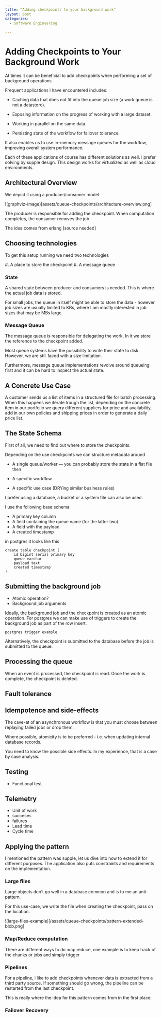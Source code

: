 ```yaml
---
title: “Adding checkpoints to your background work”
layout: post
categories:
  - Software Engineering
  
---
```


# Adding Checkpoints to Your Background Work

At times it can be beneficial to add checkpoints when performing a set of background operations.

Frequent applications I have encountered includes:

- Caching data that does not fit into the queue job size (a work queue is not a datastore).

- Exposing information on the progress of working with a large dataset.

- Working in parallel on the same data.

- Persisting state of the workflow for failover tolerance.

It also enables us to use in-memory message queues for the workflow, improving overall system performance.

Each of these applications of course has different solutions as well. I prefer solving by supple design. This design works for virtualized as well as cloud environments.

## Architectural Overview

We depict it using a producer/consumer model

!(graphviz-image)[assets/queue-checkpoints/architecture-overview.png]


The producer is responsible for adding the checkpoint. When computation completes, the consumer removes the job.

The idea comes from erlang [source needed]


## Choosing technologies

To get this setup running we need two technologies

#. A place to store the checkpoint
#. A message queue


### State

A shared state between producer and consumers is needed. This is where the actual job data is stored.

For small jobs, the queue in itself might be able to store the data - however job sizes are usually limited to KBs, where I am mostly interested in job sizes that may be MBs large.



### Message Queue

The message queue is responsible for delegating the work. In it we store the reference to the checkpoint added.

Most queue systems have the possibility to write their state to disk. However, we are still faced with a size limitation.

Furthermore, message queue implementations revolve around queueing first and it can be hard to inspect the actual state.


## A Concrete Use Case

A customer sends us a list of items in a structured file for batch processing. When this happens we iterate trough the list, depending on the concrete item in our portfolio we query different suppliers for price and availability, add in our own policies and shipping prices in order to generate a daily price list.


## The State Schema

First of all, we need to find out where to store the checkpoints.

Depending on the use checkpoints we can structure metadata around

- A single queue/worker — you can probably store the state in a flat file then

- A specific workflow

- A specific use case (DRYing similar business rules)

I prefer using a database, a bucket or a system file can also be used.

I use the following base schema

- A primary key column
- A field containing the queue name (for the latter two)
- A field with the payload
- A created timestamp

in postgres it looks like this

 ```
 create table checkpoint (
     id bigint serial primary key
     queue varchar
     payload text
     created timestamp
 )
 ```

## Submitting the background job

- Atomic operation?
- Background job arguments

Ideally, the background job and the checkpoint is created as an atomic operation. For postgres we can make use of triggers to create the background job as part of the row insert.

```
postgres trigger example
```

Alternatively, the checkpoint is submitted to the database before the job is submitted to the queue.


## Processing the queue

When an event is processed, the checkpoint is read. Once the work is complete, the checkpoint is deleted.
 
## Fault tolerance 

## Idempotence and side-effects

The cave-at of an asynchronous workflow is that you must choose between replaying failed jobs or drop them.

Where possible, atomicity is to be preferred - i.e. when updating internal database records.

You need to know the possible side effects. In my experience, that is a case by case analysis.


## Testing

- Functional test

## Telemetry
- Unit of work
 - succeses
 - failures
- Lead time
- Cycle time

## Applying the pattern

I mentioned the pattern was supple, let us dive into how to extend it for different purposes. The application also puts constraints and requirements on the implementation.

### Large files

Large objects don’t go well in a database common and is to me an anti-pattern.

For this use-case, we write the file when creating the checkpoint, pass on the location.

!(large-files-example)[/assets/queue-checkpoints/pattern-extended-blob.png]


### Map/Reduce computation

There are different ways to do map reduce, one example is to keep track of the chunks or jobs and simply trigger

### Pipelines

For a pipeline, I like to add checkpoints whenever data is extracted from a third party source. If something should go wrong, the pipeline can be restarted from the last checkpoint.

This is really where the idea for this pattern comes from in the first place.


### Failover Recovery
